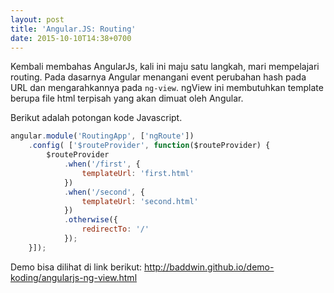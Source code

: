 ```yaml
---
layout: post
title: 'Angular.JS: Routing'
date: 2015-10-10T14:38+0700
---
```


Kembali membahas AngularJs, kali ini maju satu langkah, mari mempelajari routing. Pada dasarnya Angular menangani event perubahan hash pada URL dan mengarahkannya pada `ng-view`. ngView ini membutuhkan template berupa file html terpisah yang akan dimuat oleh Angular.

Berikut adalah potongan kode Javascript.

```javascript
angular.module('RoutingApp', ['ngRoute'])
	.config( ['$routeProvider', function($routeProvider) {
		$routeProvider
			.when('/first', {
				templateUrl: 'first.html'
			})
			.when('/second', {
				templateUrl: 'second.html'
			})
			.otherwise({
				redirectTo: '/'
			});
 	}]);
```

Demo bisa dilihat di link berikut: <http://baddwin.github.io/demo-koding/angularjs-ng-view.html>
